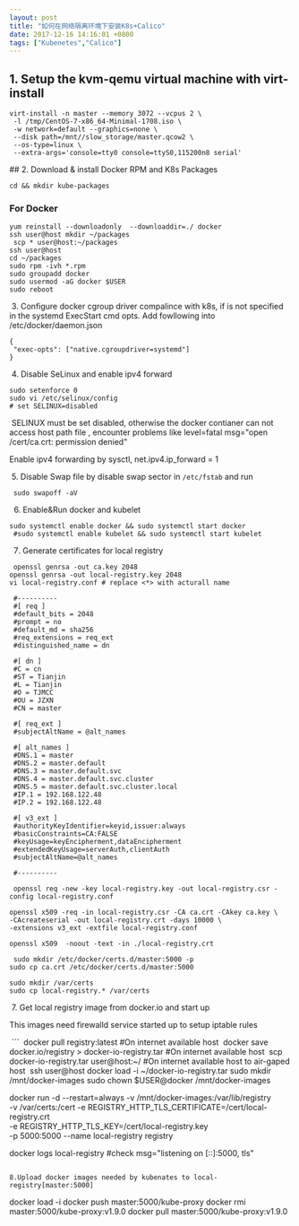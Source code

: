 ```yaml
---
layout: post
title: "如何在网络隔离环境下安装K8s+Calico"
date: 2017-12-16 14:16:01 +0800
tags: ["Kubenetes","Calico"]
---
```


## 1. Setup the kvm-qemu virtual machine with virt-install
 
 ```
 virt-install -n master --memory 3072 --vcpus 2 \
  -l /tmp/CentOS-7-x86_64-Minimal-1708.iso \
  -w network=default --graphics=none \
  --disk path=/mnt//slow_storage/master.qcow2 \
  --os-type=linux \
  --extra-args='console=tty0 console=ttyS0,115200n8 serial'
  ```
  
 ## 2. Download & install Docker RPM and K8s Packages
  
  ```
  cd && mkdir kube-packages
  ````
  
  ### For Docker
  
  ```
  yum reinstall --downloadonly  --downloaddir=./ docker 
  ssh user@host mkdir ~/packages
  scp * user@host:~/packages
  ssh user@host
  cd ~/packages
  sudo rpm -ivh *.rpm 
  sudo groupadd docker
  sudo usermod -aG docker $USER
  sudo reboot
  ```
  
  3. Configure docker cgroup driver compalince with k8s, if is not specified in the systemd ExecStart cmd opts. Add fowllowing into /etc/docker/daemon.json
  
  ```
  {
   "exec-opts": ["native.cgroupdriver=systemd"]
  }
  ```
  
  4. Disable SeLinux and enable ipv4 forward
  
  ```
  sudo setenforce 0
  sudo vi /etc/selinux/config
  # set SELINUX=disabled
  ```
  SELINUX must be set disabled, otherwise the docker contianer can not access host path file , encounter problems like level=fatal msg="open /cert/ca.crt: permission denied"
  
  Enable ipv4 forwarding by sysctl, net.ipv4.ip_forward = 1
  
  5. Disable Swap file by disable swap sector in `/etc/fstab` and run 
  ```
  sudo swapoff -aV
  ```
  
  6. Enable&Run docker and kubelet
  ```
  sudo systemctl enable docker && sudo systemctl start docker
  #sudo systemctl enable kubelet && sudo systemctl start kubelet
  ```
  
  7. Generate certificates for local registry
  ```
  openssl genrsa -out ca.key 2048
  openssl genrsa -out local-registry.key 2048
  vi local-registry.conf # replace <*> with acturall name
  
  #----------
  #[ req ]
  #default_bits = 2048
  #prompt = no
  #default_md = sha256
  #req_extensions = req_ext
  #distinguished_name = dn

  #[ dn ]
  #C = cn
  #ST = Tianjin
  #L = Tianjin
  #O = TJMCC
  #OU = JZXN
  #CN = master

  #[ req_ext ]
  #subjectAltName = @alt_names

  #[ alt_names ]
  #DNS.1 = master
  #DNS.2 = master.default
  #DNS.3 = master.default.svc
  #DNS.4 = master.default.svc.cluster
  #DNS.5 = master.default.svc.cluster.local
  #IP.1 = 192.168.122.48
  #IP.2 = 192.168.122.48

  #[ v3_ext ]
  #authorityKeyIdentifier=keyid,issuer:always
  #basicConstraints=CA:FALSE
  #keyUsage=keyEncipherment,dataEncipherment
  #extendedKeyUsage=serverAuth,clientAuth
  #subjectAltName=@alt_names
  
  #----------
  
  openssl req -new -key local-registry.key -out local-registry.csr -config local-registry.conf
  
  openssl x509 -req -in local-registry.csr -CA ca.crt -CAkey ca.key \
  -CAcreateserial -out local-registry.crt -days 10000 \
  -extensions v3_ext -extfile local-registry.conf
  
  openssl x509  -noout -text -in ./local-registry.crt
  
  sudo mkdir /etc/docker/certs.d/master:5000 -p
  sudo cp ca.crt /etc/docker/certs.d/master:5000
  
  sudo mkdir /var/certs
  sudo cp local-registry.* /var/certs
  
  ```
  
  7. Get local registry image from docker.io and start up
  
  This images need firewalld service started up to setup iptable rules
  
  ```
  docker pull registry:latest #On internet available host
  docker save docker.io/registry > docker-io-registry.tar #On internet available host
  scp docker-io-registry.tar user@host:~/ #On internet available host to air-gaped host 
  ssh user@host
  docker load -i ~/docker-io-registry.tar
  sudo mkdir /mnt/docker-images
  sudo chown $USER@docker /mnt/docker-images
  
   docker run -d --restart=always -v /mnt/docker-images:/var/lib/registry \
   -v /var/certs:/cert -e REGISTRY_HTTP_TLS_CERTIFICATE=/cert/local-registry.crt \
   -e REGISTRY_HTTP_TLS_KEY=/cert/local-registry.key \
   -p 5000:5000 --name local-registry registry
   
   docker logs local-registry #check  msg="listening on [::]:5000, tls"
   
  ```
  
  8.Upload docker images needed by kubenates to local-registry[master:5000]
  ```
  docker load -i 
  docker push master:5000/kube-proxy
  docker rmi master:5000/kube-proxy:v1.9.0
  docker pull master:5000/kube-proxy:v1.9.0
  ```
